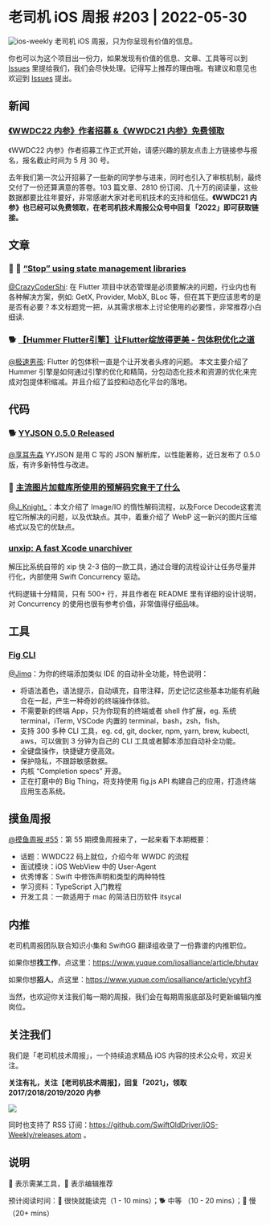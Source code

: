 # 老司机 iOS 周报 #203 | 2022-05-30

![ios-weekly](https://github.com/SwiftOldDriver/iOS-Weekly/blob/master/assets/ios-weekly.png?raw=true)
老司机 iOS 周报，只为你呈现有价值的信息。

你也可以为这个项目出一份力，如果发现有价值的信息、文章、工具等可以到 [Issues](https://github.com/SwiftOldDriver/iOS-Weekly/issues) 里提给我们，我们会尽快处理。记得写上推荐的理由哦。有建议和意见也欢迎到 [Issues](https://github.com/SwiftOldDriver/iOS-Weekly/issues) 提出。

## 新闻

### [《WWDC22 内参》作者招募 &《WWDC21 内参》免费领取](https://mp.weixin.qq.com/s/W-15I-lTAPKzI6USw3nuuQ)

《WWDC22 内参》作者招募工作正式开始，请感兴趣的朋友点击上方链接参与报名，报名截止时间为 5 月 30 号。

去年我们第一次公开招募了一些新的同学参与进来，同时也引入了审核机制，最终交付了一份还算满意的答卷。103 篇文章、2810 份订阅、几十万的阅读量，这些数据都要比往年要好，非常感谢大家对老司机技术的支持和信任。**《WWDC21 内参》也已经可以免费领取，在老司机技术周报公众号中回复「2022」即可获取链接。**

## 文章

### 🌟 🐢 [“Stop” using state management libraries](https://medium.com/flutter-community/stop-using-state-management-libraries-48a81ed7979d)

[@CrazyCoderShi](https://github.com/CrazyCoderShi): 在 Flutter 项目中状态管理是必须要解决的问题，行业内也有各种解决方案，例如: GetX, Provider, MobX, BLoc 等，但在其下更应该思考的是是否有必要？本文标题党一把，从其需求根本上讨论使用的必要性，非常推荐小白细读.

### 🐕 [【Hummer Flutter引擎】让Flutter绽放得更美 - 包体积优化之道](https://mp.weixin.qq.com/s/OnAnOAX1K5TyHbuUjV3LEg)

[@极速男孩](https://github.com/ztlyyznf001): Flutter 的包体积一直是个让开发者头疼的问题。 本文主要介绍了 Hummer 引擎是如何通过引擎的优化和精简，分包动态化技术和资源的优化来完成对包提体积缩减。并且介绍了监控和动态化平台的落地。

## 代码

### 🐕 [YYJSON 0.5.0 Released](https://github.com/ibireme/yyjson/releases/tag/0.5.0)

[@享耳先森](https://github.com/iblacksun) YYJSON 是用 C 写的 JSON 解析库，以性能著称，近日发布了 0.5.0 版，有许多新特性与改进。

### 🐎 [主流图片加载库所使用的预解码究竟干了什么](https://dreampiggy.com/2019/01/18/%E4%B8%BB%E6%B5%81%E5%9B%BE%E7%89%87%E5%8A%A0%E8%BD%BD%E5%BA%93%E6%89%80%E4%BD%BF%E7%94%A8%E7%9A%84%E9%A2%84%E8%A7%A3%E7%A0%81%E7%A9%B6%E7%AB%9F%E5%B9%B2%E4%BA%86%E4%BB%80%E4%B9%88/)

[@J_Knight_](https://github.com/knightsj)：本文介绍了 Image/IO 的惰性解码流程，以及Force Decode这套流程它所解决的问题，以及优缺点。其中，着重介绍了 WebP 这一新兴的图片压缩格式以及它的优缺点。

### [unxip: A fast Xcode unarchiver](https://github.com/saagarjha/unxip)

解压比系统自带的 xip 快 2-3 倍的一款工具，通过合理的流程设计让任务尽量并行化，内部使用 Swift Concurrency 驱动。

代码逻辑十分精简，只有 500+ 行，并且作者在 README 里有详细的设计说明，对 Concurrency 的使用也很有参考价值，非常值得仔细品味。

## 工具

### [Fig CLI](https://fig.io)

[@Jimq](https:://github.com/waz0820)：为你的终端添加类似 IDE 的自动补全功能，特色说明：

- 将语法着色，语法提示，自动填充，自带注释，历史记忆这些基本功能有机融合在一起，产生一种奇妙的终端操作体验。
- 不需要新的终端 App，只为你现有的终端或者 shell 作扩展，eg. 系统 terminal，iTerm, VSCode 内置的 terminal，bash，zsh，fish。
- 支持 300 多种 CLI 工具，eg. cd, git, docker, npm, yarn, brew, kubectl, aws，可以做到 3 分钟为自己的 CLI 工具或者脚本添加自动补全功能。
- 全键盘操作，快捷键方便高效。
- 保护隐私，不跟踪敏感数据。
- 内核 “Completion specs” 开源。
- 正在打磨中的 Big Thing，将支持使用 fig.js API 构建自己的应用，打造终端应用生态系统。

## 摸鱼周报

[@摸鱼周报 #55](https://mp.weixin.qq.com/s/zDhnOwOiLGJ_Nwxy5NBePw)：第 55 期摸鱼周报来了，一起来看下本期概要：

* 话题：WWDC22 码上就位，介绍今年 WWDC 的流程
* 面试模块：iOS WebView 中的 User-Agent
* 优秀博客：Swift 中修饰声明和类型的两种特性
* 学习资料：TypeScript 入门教程
* 开发工具：一款适用于 mac 的简洁日历软件 itsycal 

## 内推

老司机周报团队联合知识小集和 SwiftGG 翻译组收录了一份靠谱的内推职位。

如果你想**找工作**，点这里：https://www.yuque.com/iosalliance/article/bhutav

如果你想**招人**，点这里：https://www.yuque.com/iosalliance/article/ycyhf3

当然，也欢迎你关注我们每一期的周报，我们会在每期周报底部及时更新编辑内推岗位。

## 关注我们

我们是「老司机技术周报」，一个持续追求精品 iOS 内容的技术公众号，欢迎关注。

**关注有礼，关注【老司机技术周报】，回复「2021」，领取 2017/2018/2019/2020 内参**

![](https://github.com/SwiftOldDriver/iOS-Weekly/blob/master/assets/qrcode_for_wechat.jpg?raw=true)

同时也支持了 RSS 订阅：https://github.com/SwiftOldDriver/iOS-Weekly/releases.atom 。

## 说明

🚧 表示需某工具，🌟 表示编辑推荐

预计阅读时间：🐎 很快就能读完（1 - 10 mins）；🐕 中等 （10 - 20 mins）；🐢 慢（20+ mins）
